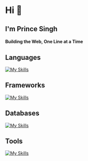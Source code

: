 <h1>Hi 👋</h1>
<h2>I'm Prince Singh</h2>

<h4 >
  <b>Building the Web, One Line at a Time</b>
</h4>

<!-- <h2>My GitHub Stats</h2>
<img src="https://github-readme-stats.vercel.app/api?username=prince-singh-05&show_icons=true&show=reviews,prs_merged,prs_merged_percentage&theme=dark" /> -->

<h2>Languages</h2>

[![My Skills](https://skillicons.dev/icons?i=ts,js,cpp,bash,java)](https://skillicons.dev)

<h2>Frameworks</h2>
  
[![My Skills](https://skillicons.dev/icons?i=express,react,nextjs,tailwindcss)](https://skillicons.dev)

<h2>Databases</h2>
  
[![My Skills](https://skillicons.dev/icons?i=postgres,mongo,mysql)](https://skillicons.dev)

<h2>Tools</h2>
 
[![My Skills](https://skillicons.dev/icons?i=neovim,vim,git,docker,linux,githubactions)](https://skillicons.dev)
